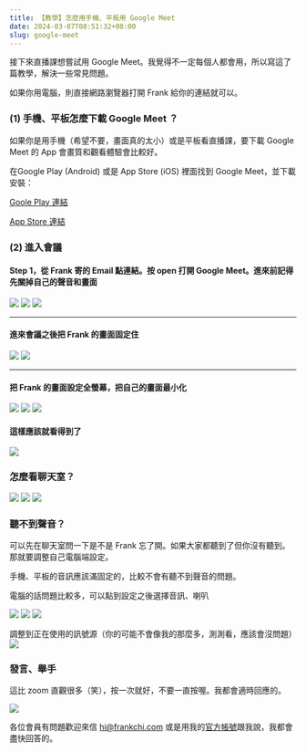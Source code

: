 ```yaml
---
title: 【教學】怎麼用手機、平板用 Google Meet 
date: 2024-03-07T08:51:32+08:00
slug: google-meet
---
```

接下來直播課想嘗試用 Google Meet。我覺得不一定每個人都會用，所以寫這了篇教學，解決一些常見問題。

如果你用電腦，則直接網路瀏覽器打開 Frank 給你的連結就可以。

### (1) 手機、平板怎麼下載 Google Meet ？


如果你是用手機（希望不要，畫面真的太小）或是平板看直播課，要下載 Google Meet 的 App 會畫質和觀看體驗會比較好。


在Google Play (Android) 或是 App Store (iOS) 裡面找到 Google Meet，並下載安裝：  

[Goole Play 連結](https://play.google.com/store/apps/details?id=com.google.android.apps.tachyon&hl=zh_TW&gl=US
)   

[App Store 連結](https://apps.apple.com/tw/app/google-meet/id1096918571)

### (2) 進入會議

#### Step 1，從 Frank 寄的 Email 點連結。按 open 打開 Google Meet。進來前記得先關掉自己的聲音和畫面

![](google_meet1.png)
![](google_meet3.png)
![](google_meet4.png)

---
#### 進來會議之後把 Frank 的畫面固定住

![](google_meet5.png)
![](google_meet6.jpeg)

---
#### 把 Frank 的畫面設定全螢幕，把自己的畫面最小化
![](google_meet7.png)
![](google_meet8.png)
![](google_meet9.png)

#### 這樣應該就看得到了
![](google_meet10.png)


### 怎麼看聊天室？
![](google_meet11.png)
![](google_meet12.png)
![](google_meet13.png)


### 聽不到聲音？
可以先在聊天室問一下是不是 Frank 忘了開。如果大家都聽到了但你沒有聽到。那就要調整自己電腦端設定。

手機、平板的音訊應該滿固定的，比較不會有聽不到聲音的問題。

電腦的話問題比較多，可以點到設定之後選擇音訊、喇叭

![](google_meet15.png)
![](google_meet16.png)
![](google_meet17.png)

調整到正在使用的訊號源（你的可能不會像我的那麼多，測測看，應該會沒問題）
![](google_meet18.png)


### 發言、舉手

這比 zoom 直觀很多（笑），按一次就好，不要一直按喔。我都會適時回應的。

![](google_meet19.png)


各位會員有問題歡迎來信 hi@frankchi.com 或是用我的[官方帳號](https://lin.ee/0vIw5Wd)跟我說，我都會盡快回答的。






